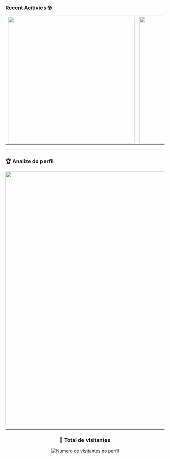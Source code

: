 <!-- ![init_guithub](https://media-exp1.licdn.com/dms/image/C4D16AQG5vZhFDN22Ow/profile-displaybackgroundimage-shrink_350_1400/0?e=1611187200&v=beta&t=35Qv7WV2yIP_THAywrQ2EO47cKs2qHLQ_XN4MTT84nI) -->

### Recent Acitivies 🤓

<table align="center">
  <tr>
      <td><img width="400px" align="center" src="https://github-readme-stats.vercel.app/api/top-langs/?username=MichelDeziderio&hide=html&layout=compact&theme=dracula" /></td>
      <td><img width="400px" align="center" src="https://github-readme-stats.vercel.app/api?username=MichelDeziderio&theme=dracula&show_icons=true" /></td>
  </tr>  
</table>

--- 

### 🏆 Analize do perfil

<p align="center">
  <a
    href="https://github.com/ryo-ma/github-profile-trophy"
    title="repositório de troféus"
  >
    <img
      width="800"
      src="https://github-profile-trophy.vercel.app/?username=MichelDeziderio&column=8&theme=darkhub&no-frame=true&no-bg=true"
    />
  </a>
</p>

---

<div align="center">
  <h3><b>📍 Total de visitantes</b></h3>
</div>

<p align="center">
  <img
    src="https://profile-counter.glitch.me/MichelDeziderio/count.svg"
    alt="Número de visitantes no perfil"
  />
</p>
